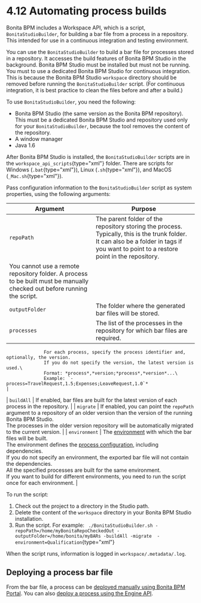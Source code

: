 
4.12 Automating process builds
==============================

Bonita BPM includes a Workspace API, which is a script, `BonitaStudioBuilder`, for building a bar file from a process in a repository.
This intended for use in a continuous integration and testing environment.

You can use the `BonitaStudioBuilder` to build a bar file for processes stored in a repository. It accesses the build features of Bonita BPM Studio in the background.
Bonita BPM Studio must be installed but must not be running. You must to use a dedicated Bonita BPM Studio for continuous integration.
This is because the Bonita BPM Studio `workspace` directory should be removed before running the `BonitaStudioBuilder` script.
(For continuous integration, it is best practice to clean the files before and after a build.)

To use `BonitaStudioBuilder`, you need the following:

-   Bonita BPM Studio (the same version as the Bonita BPM repository). This must be a dedicated Bonita BPM Studio and repository used only for your `BonitaStudioBuilder`, because the tool removes the content of the repository.
-   A window manager
-   Java 1.6

After Bonita BPM Studio is installed, the `BonitaStudioBuilder` scripts are in the `workspace_api_scripts`{type="xml"} folder.
There are scripts for Windows (`.bat`{type="xml"}), Linux (`.sh`{type="xml"}), and MacOS (`_Mac.sh`{type="xml"}).

Pass configuration information to the `BonitaStudioBuilder` script as system properties, using the following arguments:

| Argument       | Purpose                                                                                                                                                                                  |
|----------------|------------------------------------------------------------------------------------------------------------------------------------------------------------------------------------------|
| `repoPath`     | The parent folder of the repository storing the process. Typically, this is the trunk folder. It can also be a folder in tags if you want to point to a restore point in the repository. 
                  You cannot use a remote repository folder. A process to be built must be manually checked out before running the script.                                                                  |
| `outputFolder` | The folder where the generated bar files will be stored.                                                                                                                                 |
| `processes`    | The list of the processes in the repository for which bar files are required.                                                                                                            
                  For each process, specify the process identifier and, optionally, the version.                                                                                                            
                  If you do not specify the version, the latest version is used.\                                                                                                                           
                  Format: *process*,*version;*process*,*version*...\                                                                                                                                        
                  Example: `-process=TravelRequest,1.5;Expenses;LeaveRequest,1.0`*                                                                                                                          |
| `buildAll`     | If enabled, bar files are built for the latest version of each process in the repository.                                                                                                |
| `migrate`      | If enabled, you can point the `repoPath` argument to a repository of an older version than the version of the running Bonita BPM Studio.                                                 
                  The processes in the older version repository will be automatically migrated to the current version.                                                                                      |
| `environment`  | The [environment](/environments-0) with which the bar files will be built.                                                                                                               
                  The environment defines the [process configuration](/configuring-process-bonita-bpm-studio-0), including dependencies.                                                                    
                  If you do not specify an environment, the exported bar file will not contain the dependencies.                                                                                            
                  All the specified processes are built for the same environment.                                                                                                                           
                  If you want to build for different environments, you need to run the script once for each environment.                                                                                    |

To run the script:

1.  Check out the project to a directory in the Studio path.
2.  Delete the content of the `workspace` directory in your Bonita BPM Studio installation.
3.  Run the script. For example:
    ` ./BonitaStudioBuilder.sh -repoPath=/home/myBonitaRepoCheckedOut -outputFolder=/home/bonita/myBARs -buildAll -migrate  -environment=Qualification`{type="xml"}

When the script runs, information is logged in `workspace/.metadata/.log`.

Deploying a process bar file
----------------------------

From the bar file, a process can be [deployed manually using Bonita BPM Portal](/processes-0).
You can also [deploy a process using the Engine API](/manage-process#deploy).

